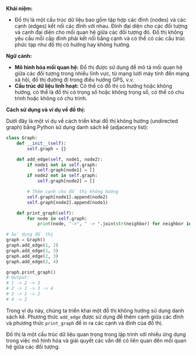 **Khái niệm:**

- Đồ thị là một cấu trúc dữ liệu bao gồm tập hợp các đỉnh (nodes) và các cạnh (edges) kết nối các đỉnh với nhau. Đỉnh đại diện cho các đối tượng và cạnh đại diện cho mối quan hệ giữa các đối tượng đó. Đồ thị không yêu cầu mỗi cặp đỉnh phải kết nối bằng cạnh và có thể có các cấu trúc phức tạp như đồ thị có hướng hay không hướng.

**Ngữ cảnh:**

- **Mô hình hóa mối quan hệ:** Đồ thị được sử dụng để mô tả mối quan hệ giữa các đối tượng trong nhiều lĩnh vực, từ mạng lưới máy tính đến mạng xã hội, đồ thị đường đi trong điều hướng GPS, v.v.
- **Cấu trúc dữ liệu linh hoạt:** Có thể có đồ thị có hướng hoặc không hướng, có thể là đồ thị có trọng số hoặc không trọng số, có thể có chu trình hoặc không có chu trình.

**Cách sử dụng và ví dụ về đồ thị:**

Dưới đây là một ví dụ về cách triển khai đồ thị không hướng (undirected graph) bằng Python sử dụng danh sách kề (adjacency list):

```python
class Graph:
    def __init__(self):
        self.graph = {}

    def add_edge(self, node1, node2):
        if node1 not in self.graph:
            self.graph[node1] = []
        if node2 not in self.graph:
            self.graph[node2] = []

        # Thêm cạnh cho đồ thị không hướng
        self.graph[node1].append(node2)
        self.graph[node2].append(node1)

    def print_graph(self):
        for node in self.graph:
            print(node, "->", " -> ".join(str(neighbor) for neighbor in self.graph[node]))

# Sử dụng đồ thị
graph = Graph()
graph.add_edge(1, 2)
graph.add_edge(1, 3)
graph.add_edge(2, 3)
graph.add_edge(2, 4)

graph.print_graph()
# Output:
# 1 -> 2 -> 3
# 2 -> 1 -> 3 -> 4
# 3 -> 1 -> 2
# 4 -> 2
```

Trong ví dụ này, chúng ta triển khai một đồ thị không hướng sử dụng danh sách kề. Phương thức `add_edge` được sử dụng để thêm cạnh giữa các đỉnh và phương thức `print_graph` để in ra các cạnh và đỉnh của đồ thị.

Đồ thị là một cấu trúc dữ liệu quan trọng trong lập trình với nhiều ứng dụng trong việc mô hình hóa và giải quyết các vấn đề có liên quan đến mối quan hệ giữa các đối tượng.

